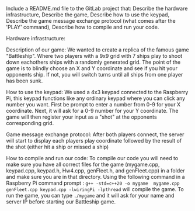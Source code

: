 Include a README.md file to the GitLab project that:
Describe the hardware infrastructure,
Describe the game,
Describe how to use the keypad,
Describe the game message exchange protocol (what comes after the 'PLAY' command),
Describe how to compile and run your code.


Hardware infrastructure:



Description of our game:
We wanted to create a replica of the famous game "Battleship". Where two players with a 9x9 grid with 7 ships play to shoot down eachothers ships with a randomly generated grid. The point of the game is to blindly choose an X and Y coordinate and see if you hit your opponents ship. If not, you will switch turns until all ships from one player has been sunk.

How to use the keypad:
We used a 4x3 keypad connected to the Raspberry Pi, this keypad functions like any ordinary keypad where you can click any number you want. First be prompt to enter a number from 0-9 for your X coordinate. Next, it will ask for a 0-9 number for your Y coordinate. The game will then register your input as a "shot" at the opponents corresponding grid.

Game message exchange protocol:
After both players connect, the server will start to display each players play coordinate followed by the result of the shot (either hit a ship or missed a ship)

How to compile and run our code:
To compile our code you will need to make sure you have all correct files for the game (mygame.cpp, keypad.cpp, keypad.h, Hw4.cpp, genFleet.h, and genFleet.cpp) in a folder and make sure you are in that directory. Using the following command in a Raspberry Pi command prompt : `g++ -std=c++20 -o mygame  mygame.cpp genFleet.cpp keypad.cpp -lwiringPi -lpthread` will compile the game.
To run the game, you can type `./mygame` and it will ask for your name and server IP before starting our Battleship game.

